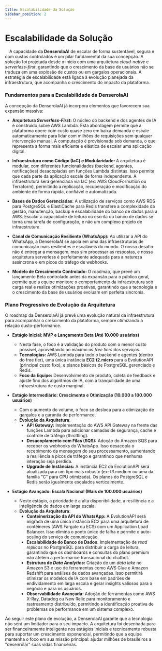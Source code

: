 ```yaml
---
title: Escalabilidade da Solução
sidebar_position: 2
---
```


# Escalabilidade da Solução

&emsp;A capacidade da **DenserolaAI** de escalar de forma sustentável, segura e com custos controlados é um pilar fundamental da sua concepção. A solução foi projetada desde o início com uma arquitetura *cloud-native* e *serverless-first*, garantindo que o crescimento da base de usuários não se traduza em uma explosão de custos ou em gargalos operacionais. A estratégia de escalabilidade está ligada à evolução planejada da infraestrutura, que acompanha o crescimento do impacto da plataforma.

### Fundamentos para a Escalabilidade da DenserolaAI

A concepção da DenserolaAI já incorpora elementos que favorecem sua expansão massiva:

* **Arquitetura *Serverless-First*:** O núcleo do backend e dos agentes de IA é construído sobre AWS Lambda. Esta abordagem permite que a plataforma opere com custo quase zero em baixa demanda e escale automaticamente para lidar com milhões de requisições sem qualquer intervenção manual. A computação é provisionada sob demanda, o que representa a forma mais eficiente e elástica de escalar uma aplicação digital.

* **Infraestrutura como Código (IaC) e Modularidade:** A arquitetura é modular, com diferentes funcionalidades (backend, agentes, notificações) desacopladas em funções Lambda distintas. Isso permite que cada parte da aplicação escale de forma independente. A infraestrutura será gerenciada via IaC (ex: AWS CloudFormation ou Terraform), permitindo a replicação, recuperação e modificação do ambiente de forma rápida, confiável e automatizada.

* **Bases de Dados Gerenciadas:** A utilização de serviços como AWS RDS para PostgreSQL e ElastiCache para Redis transfere a complexidade da gestão, manutenção, backup e escalabilidade do banco de dados para a AWS. Escalar a capacidade de leitura ou escrita do banco de dados se torna uma tarefa de configuração, e não um complexo projeto de infraestrutura.

* **Canal de Comunicação Resiliente (WhatsApp):** Ao utilizar a API do WhatsApp, a DenserolaAI se apoia em uma das infraestruturas de comunicação mais resilientes e escaláveis do mundo. O nosso desafio não é entregar a mensagem, mas sim processar as respostas, e nossa arquitetura serverless é perfeitamente adequada para a natureza assíncrona e em picos do tráfego de webhooks.

* **Modelo de Crescimento Controlado:** O roadmap, que prevê um lançamento Beta controlado antes da expansão para o público geral, permite que a equipe monitore o comportamento da infraestrutura sob carga real e realize otimizações proativas, garantindo que a tecnologia e o crescimento da base de usuários evoluam em perfeita sincronia.

### Plano Progressivo de Evolução da Arquitetura

O roadmap da DenserolaAI já prevê uma evolução natural da infraestrutura para acompanhar o crescimento da plataforma, sempre otimizando a relação custo-performance.

* **Estágio Inicial: MVP e Lançamento Beta (Até 10.000 usuários)**
    * Nesta fase, o foco é a validação do produto com o menor custo possível, aproveitando ao máximo os *free tiers* dos serviços.
    * **Tecnologias:** AWS Lambda para todo o backend e agentes (dentro do free tier), uma única instância **EC2 t2.micro** para a EvolutionAPI (principal custo fixo), e planos básicos de PostgreSQL gerenciado e Redis.
    * **Foco da Equipe:** Desenvolvimento de produto, coleta de feedback e ajuste fino dos algoritmos de IA, com a tranquilidade de uma infraestrutura de custo marginal.

* **Estágio Intermediário: Crescimento e Otimização (10.000 a 100.000 usuários)**
    * Com o aumento do volume, o foco se desloca para a otimização de gargalos e a garantia de performance.
    * **Evolução da Arquitetura:**
        * **API Gateway:** Implementação do AWS API Gateway na frente das funções Lambda para adicionar camadas de segurança, cache e controle de tráfego (throttling).
        * **Desacoplamento com Filas (SQS):** Adoção do Amazon SQS para receber os webhooks do WhatsApp. Isso desacopla o recebimento da mensagem do seu processamento, aumentando a resiliência a picos de tráfego e garantindo que nenhuma interação seja perdida.
        * **Upgrade de Instâncias:** A instância EC2 da EvolutionAPI será atualizada para um tipo mais robusto (ex: t3.medium ou uma da família "C" para CPU otimizada). Os planos do PostgreSQL e Redis serão igualmente escalados verticalmente.

* **Estágio Avançado: Escala Nacional (Mais de 100.000 usuários)**
    * Neste estágio, a prioridade é a alta disponibilidade, a resiliência e a inteligência de dados em larga escala.
    * **Evolução da Arquitetura:**
        * **Conteinerização da API do WhatsApp:** A EvolutionAPI será migrada de uma única instância EC2 para uma arquitetura de contêineres (AWS Fargate ou ECS) com um Application Load Balancer. Isso elimina o ponto único de falha e permite o auto-scaling do serviço de comunicação.
        * **Escalabilidade do Banco de Dados:** Implementação de *read replicas* no PostgreSQL para distribuir a carga de leitura, garantindo que os dashboards e consultas do plano premium não afetem a performance transacional do chatbot.
        * **Estrutura de *Data Analytics*:** Criação de um *data lake* no Amazon S3 e uso de ferramentas como AWS Glue e Amazon Redshift para análises de dados avançadas. Isso permitirá otimizar os modelos de IA com base em padrões de endividamento em larga escala e gerar insights valiosos para o negócio e para os usuários.
        * **Observabilidade Avançada:** Adoção de ferramentas como AWS X-Ray, Datadog ou New Relic para monitoramento e rastreamento distribuído, permitindo a identificação proativa de problemas de performance em um sistema complexo.

Ao seguir este plano de evolução, a DenserolaAI garante que a tecnologia não será um limitador para o seu impacto. A arquitetura foi desenhada para ser financeiramente inteligente nos estágios iniciais e tecnicamente robusta para suportar um crescimento exponencial, permitindo que a equipe mantenha o foco em sua missão principal: ajudar milhões de brasileiros a "desenrolar" suas vidas financeiras.